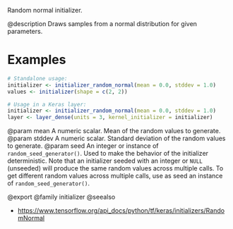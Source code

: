 Random normal initializer.

@description
Draws samples from a normal distribution for given parameters.

# Examples

```r
# Standalone usage:
initializer <- initializer_random_normal(mean = 0.0, stddev = 1.0)
values <- initializer(shape = c(2, 2))
```


```r
# Usage in a Keras layer:
initializer <- initializer_random_normal(mean = 0.0, stddev = 1.0)
layer <- layer_dense(units = 3, kernel_initializer = initializer)
```

@param mean A numeric scalar. Mean of the random
    values to generate.
@param stddev A numeric scalar. Standard deviation of
   the random values to generate.
@param seed An integer or instance of
    `random_seed_generator()`.
    Used to make the behavior of the initializer
    deterministic. Note that an initializer seeded with an integer
    or `NULL` (unseeded) will produce the same random values
    across multiple calls. To get different random values
    across multiple calls, use as seed an instance
    of `random_seed_generator()`.

@export
@family initializer
@seealso
+ <https://www.tensorflow.org/api_docs/python/tf/keras/initializers/RandomNormal>
